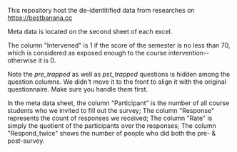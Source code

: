 This repository host the de-identitified data from researches on https://bestbanana.cc

Meta data is located on the second sheet of each excel.

The column "Intervened" is 1 if the score of the semester is no less than 70, which is considered as exposed enough to the course intervention--otherwise it is 0.

Note the _pre_trapped_ as well as _pst_trapped_ questions is hidden among the question columns. We didn't move it to the front to align it with the original questionnaire. Make sure you handle them first.

In the meta data sheet, the column "Participant" is the number of all course students who we invited to fill out the survey; The column "Response" represents the count of responses we received; The column "Rate" is simply the quotient of the participants over the responses; The column "Respond_twice" shows the number of people who did both the pre- & post-survey.
